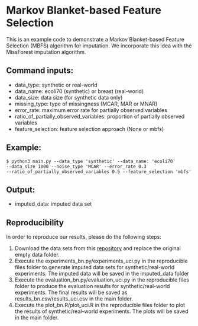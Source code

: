 # Markov Blanket-based Feature Selection

This is an example code to demonstrate a Markov Blanket-based Feature Selection (MBFS) algorithm for imputation. We
incorporate this idea with the MissForest imputation algorithm. 

## Command inputs:

- data_type: synthetic or real-world
- data_name: ecoli70 (synthetic) or breast (real-world)
- data_size: data size (for synthetic data only)
- missing_type: type of missingness (MCAR, MAR or MNAR)
- error_rate: maximum error rate for partially observed variables
- ratio_of_partially_observed_variables: proportion of partially observed variables
- feature_selection: feature selection approach (None or mbfs)

## Example:

```angular2html
$ python3 main.py --data_type 'synthetic' --data_name: 'ecoli70'
--data_size 1000 --noise_type 'MCAR' --error_rate 0.3
--ratio_of_partially_observed_variables 0.5 --feature_selection 'mbfs'
```

## Output:
- imputed_data: imputed data set


## Reproducibility

In order to reproduce our results, please do the following steps:

1. Download the data sets from this [repository][1] and replace the original empty data folder.
2. Execute the experiments_bn.py/experiments_uci.py in the reproducible files folder to generate imputed data sets for synthetic/real-world experiments. The imputed data will be saved in the imputed_data folder
3. Execute the evaluation_bn.py/evaluation_uci.py in the reproducible files folder to produce the evaluation results for synthetic/real-world experiments. The final results will be saved as results_bn.csv/results_uci.csv in the main folder.
4. Execute the plot_bn.R/plot_uci.R in the reproducible files folder to plot the results of synthetic/real-world experiments. The plots will be saved in the main folder.

[1]: https://github.com/Enderlogic/MBMF_data_repository "data repository"
